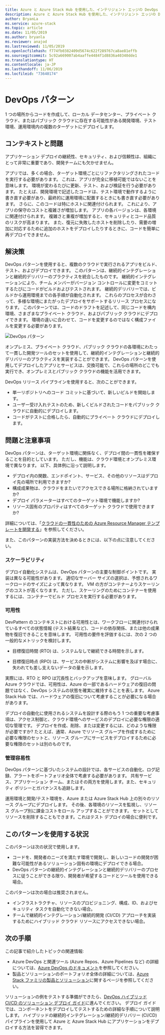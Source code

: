 ```yaml
---
title: Azure と Azure Stack Hub を使用した、インテリジェント エッジの DevOps パターン。
description: Azure と Azure Stack Hub を使用した、インテリジェント エッジの DevOps パターンについて説明します。
author: BryanLa
ms.service: azure-stack
ms.topic: article
ms.date: 11/05/2019
ms.author: bryanla
ms.reviewer: anajod
ms.lastreviewed: 11/05/2019
ms.openlocfilehash: f774fb0382409d5674c622f289767ca8ae81effb
ms.sourcegitcommit: 5c92a669007ab4aaffe4484f1d8836a40340dde1
ms.translationtype: HT
ms.contentlocale: ja-JP
ms.lasthandoff: 11/06/2019
ms.locfileid: "73640174"
---
```

# <a name="devops-pattern"></a>DevOps パターン

1 つの場所からコードを作成して、ローカル データセンター、プライベート クラウド、またはパブリック クラウドに存在する可能性がある開発環境、テスト環境、運用環境内の複数のターゲットにデプロイします。

## <a name="context-and-problem"></a>コンテキストと問題

アプリケーション デプロイの継続性、セキュリティ、および信頼性は、組織にとって非常に重要であり、開発チームにも欠かせません。

アプリでは、多くの場合、ターゲット環境ごとにリファクタリングされたコードを実行する必要があります。 これは、アプリが完全に移植可能ではないことを意味します。 環境が変わるたびに更新、テスト、および検証を行う必要があります。 たとえば、開発環境で記述したコードは、テスト環境で動作するように書き直す必要があり、最終的に運用環境に配置するときにも書き直す必要があります。 さらに、このコードは特にホストに関連付けられます。 これにより、アプリの保守のコストと複雑さが増加します。 アプリの各バージョンは、各環境に関連付けられます。 複雑さと重複が増加すると、セキュリティとコード品質のリスクが高まります。 また、復元に失敗したホストを削除したり、需要の増加に対応するために追加のホストをデプロイしたりするときに、コードを簡単に再デプロイできません。

## <a name="solution"></a>解決策

DevOps パターンを使用すると、複数のクラウドで実行されるアプリをビルド、テスト、およびデプロイできます。 このパターンは、継続的インテグレーションと継続的デリバリーのプラクティスを統合したものです。 継続的インテグレーションにより、チーム メンバーがバージョン コントロールに変更をコミットするたびにコードがビルドおよびテストされます。 継続的デリバリーでは、ビルドから運用環境までの各手順が自動化されます。 これらのプロセスが合わさって、多様な環境にまたがったデプロイをサポートするリリース プロセスになります。 このパターンでは、コードのドラフトを記述して、同じコードを構内環境、さまざまなプライベート クラウド、およびパブリック クラウドにデプロイできます。 環境の違いに合わせて、コードを変更するのではなく構成ファイルを変更する必要があります。

![DevOps パターン](media/pattern-cicd-pipeline/hybrid-ci-cd.png)

オンプレミス、プライベート クラウド、パブリック クラウドの各環境にわたって一貫した開発ツールのセットを使用して、継続的インテグレーションと継続的デリバリーのプラクティスを実装することができます。 DevOps パターンを使用してデプロイしたアプリとサービスは、交換可能で、これらの場所のどこでも実行でき、オンプレミスとパブリック クラウドの機能を活用できます。

DevOps リリース パイプラインを使用すると、次のことができます。

- 単一リポジトリへのコード コミットに基づいて、新しいビルドを開始します。
- ユーザー受け入れテストのため、新しくビルドされたコードをパブリック クラウドに自動的にデプロイします。
- コードがテストに合格したら、自動的にプライベート クラウドにデプロイします。

## <a name="issues-and-considerations"></a>問題と注意事項

DevOps パターンは、ターゲット環境に関係なく、デプロイ間の一貫性を確保することを目的としています。 ただし、機能は、クラウド環境とオンプレミス環境で異なります。 以下、具体例に沿って説明します。

- デプロイ内の関数、エンドポイント、サービス、その他のリソースはデプロイ先の場所で利用できますか?
- 構成成果物は、クラウドをまたいでアクセスできる場所に格納されていますか?
- デプロイ パラメーターはすべてのターゲット環境で機能しますか?
- リソース固有のプロパティはすべてのターゲット クラウドで使用できますか?

詳細については、「[クラウドの一貫性のための Azure Resource Manager テンプレートを開発する](https://docs.microsoft.com/azure/azure-resource-manager/templates-cloud-consistency)」を参照してください。

また、このパターンの実装方法を決めるときには、以下の点に注意してください。

### <a name="scalability"></a>スケーラビリティ

デプロイ自動化システムは、DevOps パターンの主要な制御ポイントです。 実装は異なる可能性があります。 適切なサーバー サイズの選択は、予想されるワークロードのサイズによって異なります。 VM の方がコンテナーよりスケーリングのコストが高くなります。 ただし、スケーリングのためにコンテナーを使用するには、コンテナーでビルド プロセスを実行する必要があります。

### <a name="availability"></a>可用性

DevPattern のコンテキストにおける可用性とは、ワークフローに関連付けられているすべての状態情報 (テスト結果など)、コードの依存関係、または他の成果物を復旧できることを意味します。 可用性の要件を評価するには、次の 2 つの一般的なメトリックを検討します。

-   目標復旧時間 (RTO) は、システムなしで継続できる時間を示します。

-   目標復旧時点 (RPO) は、サービスの中断がシステムに影響を及ぼす場合に、失われても差し支えないデータの量を示します。

実際には、RTO と RPO は冗長性とバックアップを意味します。 グローバル Azure クラウドでは、可用性は、Azure の一部であるハードウェアの復旧の問題ではなく、DevOps システムの状態を確実に維持することを表します。 Azure Stack Hub では、ハードウェアの復旧について考慮することが必要になる場合があります。

デプロイの自動化に使用されるシステムを設計する際のもう 1 つの重要な考慮事項は、アクセス制御と、クラウド環境へのサービスのデプロイに必要な権限の適切な管理です。 デプロイを作成、削除、または変更するには、どのような権限が必要ですか? たとえば、通常、Azure でリソース グループを作成するために必要な権限のセットと、リソース グループにサービスをデプロイするために必要な権限のセットは別のものです。

### <a name="manageability"></a>管理容易性

DevOps パターンに基づいたシステムの設計では、各サービスの自動化、ログ記録、アラートをポートフォリオ全体で考慮する必要があります。 共有サービス、アプリケーション チーム、またはその両方を使用します。また、セキュリティ ポリシーとガバナンスも追跡します。

運用環境と開発/テスト環境を、Azure または Azure Stack Hub 上の別々のリソース グループにデプロイします。 その後、各環境のリソースを監視し、リソース グループ別に課金コストをロール アップすることができます。 セットとしてリソースを削除することもできます。これはテスト デプロイの場合に便利です。

## <a name="when-to-use-this-pattern"></a>このパターンを使用する状況

このパターンは次の状況で使用します。

- コードを、開発者のニーズを満たす環境で開発し、新しいコードの開発が困難な可能性があるソリューション固有の環境にデプロイできる場合。
- DevOps パターンの継続的インテグレーションと継続的デリバリーのプロセスに従うことができる限り、開発者が希望するコードとツールを使用できる場合。

このパターンは次の場合は推奨されません。

- インフラストラクチャ、リソースのプロビジョニング、構成、ID、およびセキュリティ タスクを自動化できない場合。
- チームで継続的インテグレーション/継続的開発 (CI/CD) アプローチを実装するためにハイブリッド クラウド リソースにアクセスできない場合。

## <a name="next-steps"></a>次の手順

この記事で紹介したトピックの関連情報:
- Azure DevOps と関連ツール (Azure Repos、Azure Pipelines など) の詳細については、[Azure DevOps のドキュメント](/azure/devops)を参照してください。
- 製品とソリューションのポートフォリオ全体の詳細については、[Azure Stack ファミリの製品とソリューション](/azure-stack)に関するページを参照してください。

ソリューションの例をテストする準備ができたら、[DevOps ハイブリッド CI/CD のソリューション デプロイ ガイド](https://aka.ms/hybriddevopsdeploy)に進んでください。 デプロイ ガイドでは、コンポーネントをデプロイしてテストするための詳細な手順について説明します。 ハイブリッドの継続的インテグレーション/継続的デリバリー (CI/CD) パイプラインを使用して Azure と Azure Stack Hub にアプリケーションをデプロイする方法を習得できます。
